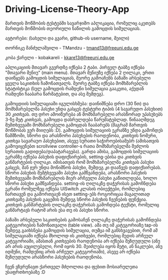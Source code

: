 # Driving-License-Theory-App
მართვის მოწმობის ტესტებში სავარჯიშო აპლიკაცია, რომელიც აკეთებს მართვის მოწმობის თეორიული ნაწილის გამოცდის სიმულაციას.

ავტორები: (სახელი და გვარი, github-ის username, მეილი)

  თორნიკე მანძულაშვილი - TMandzu - tmand13@freeuni.edu.ge

  კობა ქარელი - kobakareli - kkare13@freeuni.edu.ge

აპლიკაციის მთავარ გვერდზე იქნება 2 ტაბი. 
პირველ ტაბზე იქნება "მთავარი მენიუ" (main menu). მთავარ მენიუზე იქნება 2 ღილაკი, 
ერთი დაიწყებს გამოცდის სიმულაციას, მეორე გამოაჩენს ბაზაში არსებული ყველა საკითხის ჩამონათვალს.
მეორე ტაბზე იქნება მომხმარებლის სტატისტიკა (სულ გამოცდის რამდენი სიმულაცია გააკეთა, აქედან რამდენი
ჩააბარა წარმატებით, და ასე შემდეგ).

გამოცდიის სიმულაციაში იგულისხმება: დაინიშნება დრო (30 წთ) და მომხმარებელმა პასუხი უნდა გასცეს ტესტური
ტიპის (4 სავარუდო პასუხით) 30 კითხვას. თუ დრო ამოიწურება ან მომხმარებელი არასწორად უპასუხებს 3-ზე მეტ 
კითხვას, გამოცდა დასრულდება წარუმატებლად. წინააღმდეგ შემთხვევაში მომხმარებელი გამოცდას ჩააბარებს (მაგრამ მართვის მოწმობას ვერ მიიღებს :D).
გამოცდის სიმულაციის ეკრანზე უნდა გამოჩდეს წამმზომი, სწორი და არასწორი პასუხების რაოდენობა, კითხვის ნომერი, კითხვა
სავარაუო პასუხებით, ასევე სურათი საჭიროებისამებრ (ამისათვის გამოვიყენებთ scrollview controller-s რათა მომხმარებელმა შეძლოს სურათის გადიდება/დაპატარავება).
გარდა ამისა, გამოცდის სიმულაციის ეკრანზე იქნება პასუხის დაფიქსირების, setting-ებისა და კითხვის განმარტების ღილაკი.
იმისათვის რომ მომხმარებელმა კითხვას პასუხი გასცეს, მან ჯერ უნდა მონიშნოს პასუხი, შემდეგ კი დააწვეს დაფიქსირებას. სწორი პასუხის შემტხვევაში პასუხი
გამწვანდება, არასწორი პასუხის შემთხვევაში მომხმარებლის მიერ არჩეული პასუხი გაწითლდება, ხოლო სწორი პასუხი გამწვანდება.
setting-ის ღილაკზე დაჭერისას გამოჩნდება ეკრანი რომელზეც იქნება UISwitch კლასის ობიექტები, რომლებიც ჩართავენ და გამორთვაენ ისეთ setting-ებს 
როგორიცაა მაგალითად კითხვაზე პასუხის გაცემის შემდეგ სწორი პასუხის ჩვენების ფუნქცია.
კითხვის განმარტების ღილაკზე დაჭერისას გამოჩდება ტექსტი, რომელიც განმარტავს რატომ არის ესა თუ ის პასუხი სწორი.

ბაზაში არსებული საკითხების გამოსაჩენ ღილაკზე დაჭერისას გამოჩნდება კატეგორიების ჩამონათვალი (table view). ამა თუ იმ კატეგორიაზე tap-ის შემდეგ გაიხსნება
გამოცდის სიმულაცია, თუმცა იმ განსხვავებით, რომ ამ სიმულაციაში იქნება მხოლოდ ის კითხვები, რომლებიც შედის არჩეულ კატეგორიაში, ამასთან კითხვების რაოდენობა 
არ იქნება შეზღუდული (ანუ არ არის აუცილებელი, რომ იყოს 30. შეიძლება იყოს მეტი, ან ნაკლები, ანუ იდმენი, რამდენიც არის არჩეულ კატეგორიაში), ასევე არ 
იქნება შეზღუდული არასწორი პასუხების რაოდენობა.

ჩვენ ვზვრუნავთ ქართველ მძღოლთა და ფეხით მოსიარულეთა უსაფრთხოებაზე :D 
